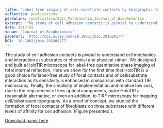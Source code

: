 ```yaml
---
title: "Label free imaging of cell-substrate contacts by holographic total internal reflection microscopy"
collection: publications
permalink: /publication/2017_Mandracchia_Journal_of_Biophotonics
excerpt: 'The study of cell adhesion contacts is pivotal to understand cell mechanics and interaction at substrates or chemical and physical stimuli. We designed and built a HoloTIR microscope for label-free quantitative phase imaging of total internal reflection. Here we show for the first time that HoloTIR is a good choice for label-free study of focal contacts and of cell/substrate interaction as its sensitivity is enhanced in comparison with standard TIR microscopy. Finally, the simplicity of implementation and relative low cost, due to the requirement of less optical components, make HoloTIR a reasonable alternative, or even an addition, to TIRF microscopy for mapping cell/substratum topography. As a proof of concept, we studied the formation of focal contacts of fibroblasts on three substrates with different levels of affinity for cell adhesion. (Figure presented.).'
date: 2017-68
venue: 'Journal of Biophotonics'
paperurl: 'http://doi.wiley.com/10.1002/jbio.201600177'
DOI: '10.1002/jbio.201600177'
---
```

The study of cell adhesion contacts is pivotal to understand cell mechanics and interaction at substrates or chemical and physical stimuli. We designed and built a HoloTIR microscope for label-free quantitative phase imaging of total internal reflection. Here we show for the first time that HoloTIR is a good choice for label-free study of focal contacts and of cell/substrate interaction as its sensitivity is enhanced in comparison with standard TIR microscopy. Finally, the simplicity of implementation and relative low cost, due to the requirement of less optical components, make HoloTIR a reasonable alternative, or even an addition, to TIRF microscopy for mapping cell/substratum topography. As a proof of concept, we studied the formation of focal contacts of fibroblasts on three substrates with different levels of affinity for cell adhesion. (Figure presented.).

[Download paper here](http://doi.wiley.com/10.1002/jbio.201600177)

